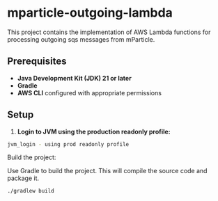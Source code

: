 # mparticle-outgoing-lambda

This project contains the implementation of AWS Lambda functions for processing outgoing sqs messages from mParticle.

## Prerequisites

- **Java Development Kit (JDK) 21 or later**
- **Gradle**
- **AWS CLI** configured with appropriate permissions

## Setup

1. **Login to JVM using the production readonly profile:**

```sh
jvm_login - using prod readonly profile
```

Build the project:

Use Gradle to build the project. This will compile the source code and package it.

```sh
./gradlew build
```
